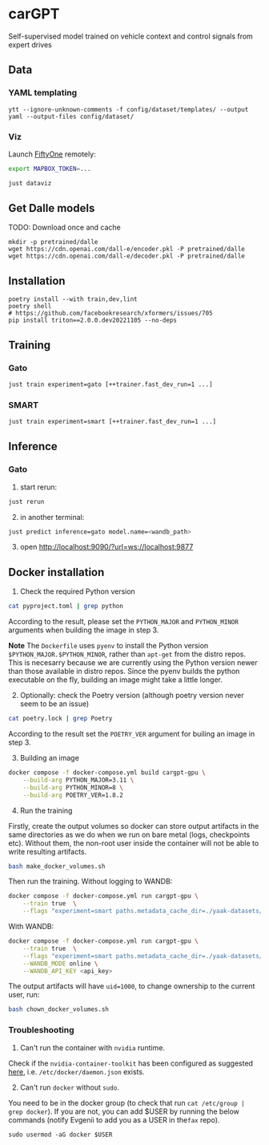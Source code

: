 # carGPT
Self-supervised model trained on vehicle context and control signals from expert drives

## Data

### YAML templating

```
ytt --ignore-unknown-comments -f config/dataset/templates/ --output yaml --output-files config/dataset/
```

### Viz

Launch [FiftyOne](https://docs.voxel51.com/) remotely:

```bash
export MAPBOX_TOKEN=...

just dataviz
```

## Get Dalle models
TODO: Download once and cache
```
mkdir -p pretrained/dalle
wget https://cdn.openai.com/dall-e/encoder.pkl -P pretrained/dalle
wget https://cdn.openai.com/dall-e/decoder.pkl -P pretrained/dalle
```

## Installation
```
poetry install --with train,dev,lint
poetry shell
# https://github.com/facebookresearch/xformers/issues/705
pip install triton==2.0.0.dev20221105 --no-deps
```

## Training

### Gato
```bash
just train experiment=gato [++trainer.fast_dev_run=1 ...]
```

### SMART
```bash
just train experiment=smart [++trainer.fast_dev_run=1 ...]
```

## Inference

### Gato

1. start rerun:
```bash
just rerun
```

2. in another terminal:
```bash
just predict inference=gato model.name=<wandb_path>
```

3. open [http://localhost:9090/?url=ws://localhost:9877](http://localhost:9090/?url=ws://localhost:9877)


## Docker installation


1. Check the required Python version

```bash
cat pyproject.toml | grep python
```
According to the result, please set the `PYTHON_MAJOR` and `PYTHON_MINOR` arguments when building the image in step 3.

**Note** The `Dockerfile` uses `pyenv` to install the Python version `$PYTHON_MAJOR.$PYTHON_MINOR`, rather than `apt-get` from the distro repos. This is necesarry because we are currently using the Python version newer than those available in distro repos. Since the pyenv builds the python executable on the fly, building an image might take a little longer.

2. Optionally: check the Poetry version (although poetry version never seem to be an issue)

```bash
cat poetry.lock | grep Poetry
```
According to the result set the `POETRY_VER` argument for builing an image in step 3.

3. Building an image

```bash
docker compose -f docker-compose.yml build cargpt-gpu \
    --build-arg PYTHON_MAJOR=3.11 \
    --build-arg PYTHON_MINOR=8 \
    --build-arg POETRY_VER=1.8.2
```

4. Run the training

Firstly, create the output volumes so docker can store output artifacts in the same directories as we do when we run on bare metal (logs, checkpoints etc).
Without them, the non-root user inside the container will not be able to write resulting artifacts.

```bash
bash make_docker_volumes.sh
```
Then run  the training. Without logging to WANDB:

```bash
docker compose -f docker-compose.yml run cargpt-gpu \
    --train true  \
    --flags "experiment=smart paths.metadata_cache_dir=./yaak-datasets/metadata ~model.objectives.random_masked_hindsight_control ++datamodule.train.num_workers=2 ++trainer.devices=[1]"
```

With WANDB:

```bash 
docker compose -f docker-compose.yml run cargpt-gpu \
    --train true  \
    --flags "experiment=smart paths.metadata_cache_dir=./yaak-datasets/metadata ~model.objectives.random_masked_hindsight_control ++datamodule.train.num_workers=2 ++trainer.devices=[1]" \
    --WANDB_MODE online \
    --WANDB_API_KEY <api_key>
```

The output artifacts will have `uid=1000`, to change ownership to the current user, run:

```bash
bash chown_docker_volumes.sh
```

### Troubleshooting

1. Can't run the container with `nvidia` runtime.

Check if the `nvidia-container-toolkit` has been configured as suggested [here](https://docs.nvidia.com/datacenter/cloud-native/container-toolkit/latest/install-guide.html#configuring-docker), i.e. `/etc/docker/daemon.json` exists.

2. Can't run `docker` without `sudo`.

You need to be in the docker group (to check that run `cat /etc/group | grep docker`). If you are not, you can add $USER by running the below commands (notify Evgenii to add you as a USER in the`fax` repo).

```
sudo usermod -aG docker $USER
```

